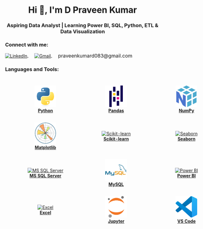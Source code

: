 <h1 align="center">Hi 👋, I'm D Praveen Kumar</h1>
<h3 align="center">Aspiring Data Analyst | Learning Power BI, SQL, Python, ETL & Data Visualization</h3>

<h3 align="left">Connect with me:</h3>
<p align="left">
  <a href="https://www.linkedin.com/in/praveen-kumar-869844200" target="_blank" rel="noreferrer">
    <img align="center" src="https://raw.githubusercontent.com/rahuldkjain/github-profile-readme-generator/master/src/images/icons/Social/linked-in-alt.svg" alt="LinkedIn" height="30" width="40" />
  </a>
  &nbsp;&nbsp;&nbsp;&nbsp;
  <a href="mailto:savithiri2580@gmail.com" target="_blank" rel="noreferrer">
    <img align="center" src="https://img.icons8.com/color/48/gmail-new.png" alt="Gmail" height="30" width="40" />
  </a>
  &nbsp;&nbsp;&nbsp;&nbsp;
  <span style="font-size: 16px; vertical-align: middle;">praveenkumard083@gmail.com</span>
</p>

<h3 align="left">Languages and Tools:</h3>

<p align="center">
<table align="center" style="margin:auto; border-collapse: separate; border-spacing: 30px 25px; table-layout: fixed; width: 720px;">
  <colgroup>
    <col style="width: 240px;">
    <col style="width: 240px;">
    <col style="width: 240px;">
  </colgroup>

  <!-- Row 1 -->
  <tr align="center" valign="middle">
    <td>
      <a href="https://www.python.org" target="_blank">
        <img src="https://raw.githubusercontent.com/devicons/devicon/master/icons/python/python-original.svg" alt="Python" width="70" height="70"/><br/><b>Python</b>
      </a>
    </td>
    <td>
      <a href="https://pandas.pydata.org/" target="_blank">
        <img src="https://raw.githubusercontent.com/devicons/devicon/master/icons/pandas/pandas-original.svg" alt="Pandas" width="70" height="70"/><br/><b>Pandas</b>
      </a>
    </td>
    <td>
      <a href="https://numpy.org/" target="_blank">
        <img src="https://raw.githubusercontent.com/devicons/devicon/master/icons/numpy/numpy-original.svg" alt="NumPy" width="70" height="70"/><br/><b>NumPy</b>
      </a>
    </td>
  </tr>

  <!-- Row 2 -->
  <tr align="center" valign="middle">
    <td>
      <a href="https://matplotlib.org/" target="_blank">
        <img src="https://raw.githubusercontent.com/devicons/devicon/master/icons/matplotlib/matplotlib-original.svg" alt="Matplotlib" width="70" height="70"/><br/><b>Matplotlib</b>
      </a>
    </td>
    <td>
      <a href="https://scikit-learn.org/" target="_blank">
        <img src="https://raw.githubusercontent.com/scikit-learn/scikit-learn/main/doc/logos/scikit-learn-logo-small.png" alt="Scikit-learn" width="70" height="70"/><br/><b>Scikit-learn</b>
      </a>
    </td>
    <td>
      <a href="https://seaborn.pydata.org/" target="_blank">
        <img src="https://cdn-icons-png.flaticon.com/512/5968/5968872.png" alt="Seaborn" width="70" height="70"/><br/><b>Seaborn</b>
      </a>
    </td>
  </tr>

  <!-- Row 3 -->
  <tr align="center" valign="middle">
    <td>
      <a href="https://www.microsoft.com/en-us/sql-server" target="_blank">
        <img src="https://www.svgrepo.com/show/303229/microsoft-sql-server-logo.svg" alt="MS SQL Server" width="70" height="70"/><br/><b>MS SQL Server</b>
      </a>
    </td>
    <td>
      <a href="https://www.mysql.com/" target="_blank">
        <img src="https://raw.githubusercontent.com/devicons/devicon/master/icons/mysql/mysql-original-wordmark.svg" alt="MySQL" width="70" height="70"/><br/><b>MySQL</b>
      </a>
    </td>
    <td>
      <a href="https://powerbi.microsoft.com/" target="_blank">
        <img src="https://img.icons8.com/color/48/power-bi.png" alt="Power BI" width="70" height="70"/><br/><b>Power BI</b>
      </a>
    </td>
  </tr>

  <!-- Row 4 -->
  <tr align="center" valign="middle">
    <td>
      <a href="https://www.microsoft.com/en-us/microsoft-365/excel" target="_blank">
        <img src="https://img.icons8.com/color/48/microsoft-excel-2019--v1.png" alt="Excel" width="70" height="70"/><br/><b>Excel</b>
      </a>
    </td>
    <td>
      <a href="https://jupyter.org/" target="_blank">
        <img src="https://raw.githubusercontent.com/devicons/devicon/master/icons/jupyter/jupyter-original.svg" alt="Jupyter" width="70" height="70"/><br/><b>Jupyter</b>
      </a>
    </td>
    <td>
      <a href="https://code.visualstudio.com/" target="_blank">
        <img src="https://raw.githubusercontent.com/devicons/devicon/master/icons/vscode/vscode-original.svg" alt="VS Code" width="70" height="70"/><br/><b>VS Code</b>
      </a>
    </td>
  </tr>
</table>
</p>
